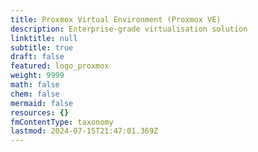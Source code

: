 ```yaml
---
title: Proxmox Virtual Environment (Proxmox VE)
description: Enterprise-grade virtualisation solution
linktitle: null
subtitle: true
draft: false
featured: logo_proxmox
weight: 9999
math: false
chem: false
mermaid: false
resources: {}
fmContentType: taxonomy
lastmod: 2024-07-15T21:47:01.369Z
---
```

